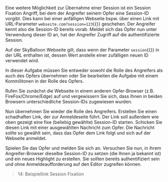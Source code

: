Eine weitere Möglichkeit zur Übernahme einer Session ist ein Session Fixation Angriff, bei dem der Angreifer
seinem Opfer eine Session-ID vorgibt. Dies kann bei einer anfälligen Webseite bspw. über einen Link mit URL-Parameter
`webseite.com?session=123`{{}} geschehen. Der Angreifer kennt also die Session-ID bereits vorab. 
Meldet sich das Opfer nun unter Verwendung dieser ID an, hat der Angreifer Zugriff auf die authentifizierte Session.

Auf der SkyBalloon Webseite gilt, dass wenn der Parameter `session`{{}} in der URL enthalten ist, dessen Wert 
anstelle einer zufälligen neuen ID verwendet wird.

In dieser Aufgabe müssen Sie entweder sowohl die Rolle des Angreifers als auch des Opfers übernehmen oder 
Sie bearbeiten die Aufgabe mit einem Kommilitonen in der Rolle des Opfers.

Rufen Sie zunächst die Webseite in einem anderen Opfer-Browser (z.B. FireFox/Chrome/Edge) auf und vergewissern Sie sich, 
dass Ihnen in beiden Browsern unterschiedliche Session-IDs zugewiesen wurden.

Nun übernehmen Sie wieder die Rolle des Angreifers. Erstellen Sie einen schadhaften Link, der zur Anmeldeseite führt. 
Der Link soll außerdem wie oben gezeigt eine fixe (beliebig gewählte) Session-ID starten. 
Schicken Sie diesen Link mit einer ausgewählten Nachricht zum Opfer. 
Die Nachricht sollte so gewählt sein, dass das Opfer dem Link folgt und sich auf der Webseite anmeldet.

Spielen Sie das Opfer und melden Sie sich an. Versuchen Sie nun, in ihrem Angreifer-Browser dieselbe Session-ID zu setzen 
(die Ihnen ja bekannt ist) und ein neues Highlight zu erstellen.
Sie sollten bereits authentifiziert sein und ohne Anmeldeaufforderung auf den Editor zugreifen können.

>14: Beispiellink Session Fixation